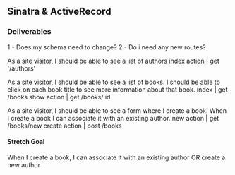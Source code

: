## Sinatra & ActiveRecord

### Deliverables

1 - Does my schema need to change?
2 - Do i need any new routes?

As a site visitor, I should be able to see a list of authors
index action | get '/authors'

As a site visitor, I should be able to see a list of books. I should be able to click on each book title to see more information about that book.
index | get /books
show action | get /books/:id

As a site visitor, I should be able to see a form where I create a book. When I create a book I can associate it with an existing author.
new action | get /books/new
create action | post /books

#### Stretch Goal
When I create a book, I can associate it with an existing author OR create a new author
